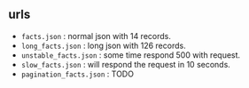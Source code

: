 ## urls
- `facts.json` : normal json with 14 records.
- `long_facts.json` : long json with 126 records.
- `unstable_facts.json` : some time respond 500 with request.
- `slow_facts.json` : will respond the request in 10 seconds.
- `pagination_facts.json` : TODO
